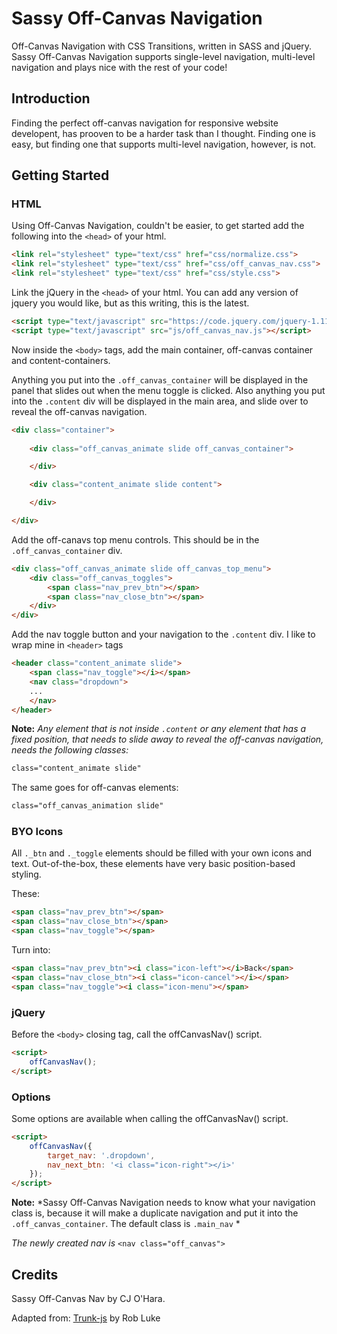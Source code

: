 Sassy Off-Canvas Navigation
===========================

Off-Canvas Navigation with CSS Transitions, written in SASS and jQuery. Sassy Off-Canvas Navigation supports single-level navigation, multi-level navigation and plays nice with the rest of your code!

## Introduction

Finding the perfect off-canvas navigation for responsive website developent, has prooven to be a harder task than I thought. Finding one is easy, but finding one that supports multi-level navigation, however, is not.

## Getting Started

### HTML

Using Off-Canvas Navigation, couldn't be easier, to get started add the following into the `<head>` of your html.

```html
<link rel="stylesheet" type="text/css" href="css/normalize.css">
<link rel="stylesheet" type="text/css" href="css/off_canvas_nav.css">
<link rel="stylesheet" type="text/css" href="css/style.css">
```

Link the jQuery in the `<head>` of your html.
You can add any version of jquery you would like, but as this writing, this is the latest.

```html
<script type="text/javascript" src="https://code.jquery.com/jquery-1.11.1.min.js"></script>
<script type="text/javascript" src="js/off_canvas_nav.js"></script>
```

Now inside the `<body>` tags, add the main container, off-canvas container and content-containers.

Anything you put into the `.off_canvas_container` will be displayed in the panel that slides out when the menu toggle is clicked. Also anything you put into the `.content` div will be displayed in the main area, and slide over to reveal the off-canvas navigation.

```html
<div class="container">
	
	<div class="off_canvas_animate slide off_canvas_container">

	</div>

	<div class="content_animate slide content">

	</div>

</div>
```

Add the off-canavs top menu controls. This should be in the `.off_canvas_container` div.

```html
<div class="off_canvas_animate slide off_canvas_top_menu">
	<div class="off_canvas_toggles">
		<span class="nav_prev_btn"></span>
		<span class="nav_close_btn"></span>
	</div>
</div>
```

Add the nav toggle button and your navigation to the `.content` div. I like to wrap mine in `<header>` tags

```html
<header class="content_animate slide">
	<span class="nav_toggle"></i></span>
	<nav class="dropdown">
	...
	</nav>
</header>
```

**Note:** *Any element that is not inside `.content` or any element that has a fixed position, that needs to slide away to reveal the off-canvas navigation, needs the following classes:*

```html
class="content_animate slide"
```
The same goes for off-canvas elements:
```html
class="off_canvas_animation slide"
```

### BYO Icons

All `._btn` and `._toggle` elements should be filled with your own icons and text. Out-of-the-box, these elements have very basic position-based styling.

These:
```html
<span class="nav_prev_btn"></span>
<span class="nav_close_btn"></span>
<span class="nav_toggle"></span>
```
Turn into:
```html
<span class="nav_prev_btn"><i class="icon-left"></i>Back</span>
<span class="nav_close_btn"><i class="icon-cancel"></i></span>
<span class="nav_toggle"><i class="icon-menu"></span>
```

### jQuery

Before the `<body>` closing tag, call the offCanvasNav() script.

```html
<script>
	offCanvasNav();
</script>
```

### Options

Some options are available when calling the offCanvasNav() script.

```html
<script>
	offCanvasNav({
		target_nav: '.dropdown',
		nav_next_btn: '<i class="icon-right"></i>'
	});
</script>
```

**Note:** *Sassy Off-Canvas Navigation needs to know what your navigation class is, because it will make a duplicate navigation and put it into the `.off_canvas_container`. The default class is `.main_nav` *

*The newly created nav is* `<nav class="off_canvas">`

## Credits

Sassy Off-Canvas Nav by CJ O'Hara.

Adapted from: [Trunk-js](http://www.roblukedesign.com/trunk/trunk.html) by Rob Luke